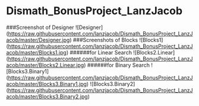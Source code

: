 # Dismath_BonusProject_LanzJacob
###Screenshot of Designer
![Designer] (https://raw.githubusercontent.com/lanzjacob/Dismath_BonusProject_LanzJacob/master/Designer.jpg)
###Screenshots of Blocks
![Blocks1] (https://raw.githubusercontent.com/lanzjacob/Dismath_BonusProject_LanzJacob/master/Blocks1.jpg)
######for Linear Search
![Blocks2.Linear] (https://raw.githubusercontent.com/lanzjacob/Dismath_BonusProject_LanzJacob/master/Blocks2.Linear.jpg)
######for Binary Search
![Blocks3.Binary1] (https://raw.githubusercontent.com/lanzjacob/Dismath_BonusProject_LanzJacob/master/Blocks3.Binary1.jpg)
![Blocks3.Binary2] (https://raw.githubusercontent.com/lanzjacob/Dismath_BonusProject_LanzJacob/master/Blocks3.Binary2.jpg)
